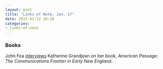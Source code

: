 ```yaml
---
layout: post
title: "Links of Note, Jan. 17"
date: 2015-01-12 10:38
categories: 
- links-of-note
...
```


### Books

John Fea [interviews](http://www.philipvickersfithian.com/2015/01/the-authors-corner-with-katherine.html) Katherine Grandjean on her book, *American Passage: The Communications Frontier in Early New England*.
